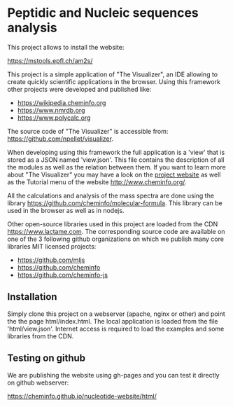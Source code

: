 # Peptidic and Nucleic sequences analysis

This project allows to install the website:

https://mstools.epfl.ch/am2s/

This project is a simple application of "The Visualizer", an IDE allowing to create quickly
scientific applications in the browser. Using this framework other projects were developed and published like:

- https://wikipedia.cheminfo.org
- https://www.nmrdb.org
- https://www.polycalc.org

The source code of "The Visualizer" is accessible from: https://github.com/npellet/visualizer.

When developing using this framework the full application is a 'view' that is stored as a JSON named 'view.json'.
This file contains the description of all the modules as well as the relation between them.
If you want to learn more about "The Visualizer" you may have a look on the [project website](https://github.com/npellet/visualizer) as well as the Tutorial menu
of the website http://www.cheminfo.org/.

All the calculations and analysis of the mass spectra are done using the library https://github.com/cheminfo/molecular-formula. This library can be used in the browser as well as in nodejs.

Other open-source libraries used in this project are loaded from the CDN https://www.lactame.com. The corresponding source code
are available on one of the 3 following github organizations on which we publish many core libraries MIT licensed projects:

- https://github.com/mljs
- https://github.com/cheminfo
- https://github.com/cheminfo-js

## Installation

Simply clone this project on a webserver (apache, nginx or other) and point the the page html/index.html. The local application is
loaded from the file 'html/view.json'. Internet access is required to load the examples and some libraries from the CDN.

## Testing on github

We are publishing the website using gh-pages and you can test it directly on github webserver:

https://cheminfo.github.io/nucleotide-website/html/
